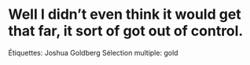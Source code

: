# Well I didn’t even think it would get that far, it sort of got out of control.

Étiquettes: Joshua Goldberg
Sélection multiple: gold